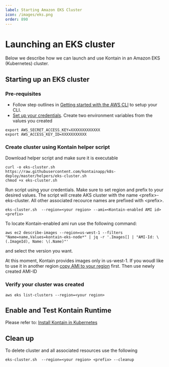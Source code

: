```yaml
---
label: Starting Amazon EKS Cluster
icon: /images/eks.png
order: 890
---
```


# Launching an EKS cluster
Below we describe how we can launch and use Kontain in an Amazon EKS (Kubernetes) cluster.

## Starting up an EKS cluster

### Pre-requisites
- Follow step outlines in [Getting started with the AWS CLI](https://docs.aws.amazon.com/cli/latest/userguide/cli-chap-getting-started.html) to setup your CLI. 
- [Set up your credentials](https://docs.aws.amazon.com/cli/latest/userguide/cli-configure-quickstart.html). Create two environment variables from the values you created

```shell
export AWS_SECRET_ACCESS_KEY=XXXXXXXXXXXXX
export AWS_ACCESS_KEY_ID=XXXXXXXXXXX
```

### Create cluster using Kontain helper script

Download helper script and make sure it is executable

```shell
curl -o eks-cluster.sh https://raw.githubusercontent.com/kontainapp/k8s-deploy/master/helpers/eks-cluster.sh
chmod +x eks-cluster.sh
```

Run script using your credentials. Make sure to set region and prefix to your desired values.  The script will create AKS cluster with the name \<prefix\>-eks-cluster. All other associated recource names are prefixed with \<prefix\>. 

```shell
eks-cluster.sh  --region=<your region> --ami=<Kontain-enabled AMI id> <prefix>
```

To locate Kontain-enabled ami run use the following command:

```shell
aws ec2 describe-images --region=us-west-1 --filters "Name=name,Values=kontain-eks-node*" | jq -r '.Images[] | "AMI-Id: \(.ImageId), Name: \(.Name)"'
```

and select the version you want. 

At this moment, Kontain provides images only in us-west-1. If you woudl like to use it in another region [copy AMI to your region](https://docs.aws.amazon.com/AWSEC2/latest/UserGuide/CopyingAMIs.html) first. Then use newly created AMI-ID


### Verify your cluster was created
```shell
aws eks list-clusters --region=<your region>
```
## Enable and Test Kontain Runtime
Please refer to: [Install Kontain in Kubernetes](/getting_started/kubenetes/)
## Clean up
To delete cluster and all associated resources use the following

```shell
eks-cluster.sh  --region=<your region> <prefix> --cleanup
```